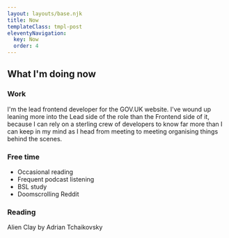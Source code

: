 ```yaml
---
layout: layouts/base.njk
title: Now
templateClass: tmpl-post
eleventyNavigation:
  key: Now
  order: 4
---
```


## What I'm doing now

### Work
I'm the lead frontend developer for the GOV.UK website. I've wound up leaning more into the Lead side of the role than the Frontend side of it, because I can rely on a sterling crew of developers to know far more than I can keep in my mind as I head from meeting to meeting organising things behind the scenes.

### Free time

* Occasional reading
* Frequent podcast listening
* BSL study
* Doomscrolling Reddit

### Reading

Alien Clay by Adrian Tchaikovsky